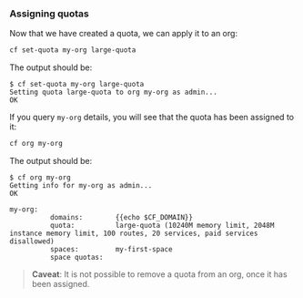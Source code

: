 ### Assigning quotas

Now that we have created a quota, we can apply it to an org:

```sh
cf set-quota my-org large-quota
```

The output should be:

```
$ cf set-quota my-org large-quota
Setting quota large-quota to org my-org as admin...
OK
```

If you query `my-org` details, you will see that the quota has been assigned to it:

```sh
cf org my-org
```

The output should be:

```
$ cf org my-org
Getting info for my-org as admin...
OK

my-org:
          domains:        {{echo $CF_DOMAIN}}
          quota:          large-quota (10240M memory limit, 2048M instance memory limit, 100 routes, 20 services, paid services disallowed)
          spaces:         my-first-space
          space quotas:
```

> **Caveat**: It is not possible to remove a quota from an org, once it has been assigned.

